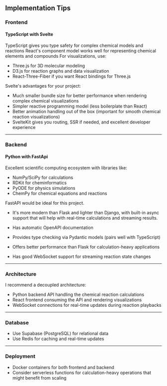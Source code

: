 

## Implementation Tips

### Frontend

#### TypeScript with Svelte

TypeScript gives you type safety for complex chemical models and reactions
React's component model works well for representing chemical elements and compounds
For visualizations, use:

- Three.js for 3D molecular modeling
- D3.js for reaction graphs and data visualization
- React-Three-Fiber if you want React bindings for Three.js

Svelte's advantages for your project:

- Much smaller bundle size for better performance when rendering complex chemical visualizations
- Simpler reactive programming model (less boilerplate than React)
- Better animation handling out of the box (important for smooth chemical reaction visualizations)
- SvelteKit gives you routing, SSR if needed, and excellent developer experience

---

### Backend

#### Python with FastApi

Excellent scientific computing ecosystem with libraries like:

- NumPy/SciPy for calculations
- RDKit for cheminformatics
- PyODE for physics simulations
- ChemPy for chemical equations and reactions

FastAPI would be ideal for this project. 
- It's more modern than Flask and lighter than Django, with built-in async support that will help with real-time calculations and streaming results. 

- Has automatic OpenAPI documentation
- Provides type checking via Pydantic models (pairs well with TypeScript)
- Offers better performance than Flask for calculation-heavy applications
- Has good WebSocket support for streaming reaction state changes

---

### Architecture

I recommend a decoupled architecture:

- Python backend API handling the chemical reaction calculations
- React frontend consuming the API and rendering visualizations
- WebSocket connections for real-time updates during reaction playbacks

---

### Database

- Use Supabase (PostgreSQL) for relational data
- Use Redis for caching and real-time updates

---

### Deployment

- Docker containers for both frontend and backend
- Consider serverless functions for calculation-heavy operations that might benefit from scaling
